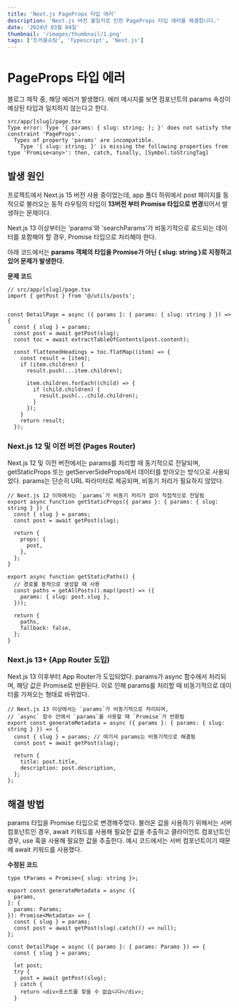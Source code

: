 ```yaml
---
title: 'Next.js PageProps 타입 에러'
description: 'Next.js 버전 불일치로 인한 PageProps 타입 에러를 해결합니다.'
date: '2024년 03월 04일'
thumbnail: '/images/thumbnail/1.png'
tags: ['트러블슈팅', 'Typescript', 'Next.js']
---
```


# PageProps 타입 에러

블로그 제작 중, 해당 에러가 발생했다. 에러 메시지를 보면 컴포넌트의 params 속성이 예상된 타입과 일치하지 않는다고 한다.

```
src/app/[slug]/page.tsx
Type error: Type '{ params: { slug: string; }; }' does not satisfy the constraint 'PageProps'.
  Types of property 'params' are incompatible.
    Type '{ slug: string; }' is missing the following properties from type 'Promise<any>': then, catch, finally, [Symbol.toStringTag]
```

## 발생 원인

프로젝트에서 Next.js 15 버전 사용 중이었는데, app 폴더 하위에서 post 페이지를 동적으로 불러오는 동적 라우팅의 타입이 **13버전 부터 Promise 타입으로 변경**되어서 발생하는 문제이다.

Next.js 13 이상부터는 'params'와 'searchParams'가 비동기적으로 로드되는 데이터를 포함해야 할 경우, Promise 타입으로 처리해야 한다.

아래 코드에서는 **params 객체의 타입을 Promise가 아닌 { slug: string }로 지정하고 있어 문제가 발생한다.**

**문제 코드**

```
// src/app/[slug]/page.tsx
import { getPost } from '@/utils/posts';


const DetailPage = async ({ params }: { params: { slug: string } }) => {
  const { slug } = params;
  const post = await getPost(slug);
  const toc = await extractTableOfContents(post.content);

  const flattenedHeadings = toc.flatMap((item) => {
    const result = [item];
    if (item.children) {
      result.push(...item.children);

      item.children.forEach((child) => {
        if (child.children) {
          result.push(...child.children);
        }
      });
    }
    return result;
  });
```

### Next.js 12 및 이전 버전 (Pages Router)

Next.js 12 및 이전 버전에서는 params를 처리할 때 동기적으로 전달되며, getStaticProps 또는 getServerSideProps에서 데이터를 받아오는 방식으로 사용되었다. params는 단순히 URL 파라미터로 제공되며, 비동기 처리가 필요하지 않았다.

```
// Next.js 12 이하에서는 `params`가 비동기 처리가 없이 직접적으로 전달됨
export async function getStaticProps({ params }: { params: { slug: string } }) {
  const { slug } = params;
  const post = await getPost(slug);

  return {
    props: {
      post,
    },
  };
}

export async function getStaticPaths() {
  // 경로를 동적으로 생성할 때 사용
  const paths = getAllPosts().map((post) => ({
    params: { slug: post.slug },
  }));

  return {
    paths,
    fallback: false,
  };
}
```

### Next.js 13+ (App Router 도입)

Next.js 13 이후부터 App Router가 도입되었다. params가 async 함수에서 처리되며, 해당 값은 Promise로 반환된다. 이로 인해 params를 처리할 때 비동기적으로 데이터를 가져오는 형태로 바뀌었다.

```
// Next.js 13 이상에서는 `params`가 비동기적으로 처리되며,
// `async` 함수 안에서 `params`를 사용할 때 `Promise`가 반환됨
export const generateMetadata = async ({ params }: { params: { slug: string } }) => {
  const { slug } = params; // 여기서 params는 비동기적으로 해결됨
  const post = await getPost(slug);

  return {
    title: post.title,
    description: post.description,
  };
};

```

## 해결 방법

params 타입을 Promise 타입으로 변경해주었다.
불러온 값을 사용하기 위해서는 서버 컴포넌트인 경우, await 키워드를 사용해 필요한 값을 추출하고 클라이언트 컴포넌트인 경우, use 훅을 사용해 필요한 값을 추출한다. 예시 코드에서는 서버 컴포넌트이기 때문에 await 키워드를 사용했다.

**수정된 코드**

```
type tParams = Promise<{ slug: string }>;

export const generateMetadata = async ({
  params,
}: {
  params: Params;
}): Promise<Metadata> => {
  const { slug } = params;
  const post = await getPost(slug).catch(() => null);
};

const DetailPage = async ({ params }: { params: Params }) => {
  const { slug } = params;

  let post;
  try {
    post = await getPost(slug);
  } catch {
    return <div>포스트를 찾을 수 없습니다</div>;
  }
```

